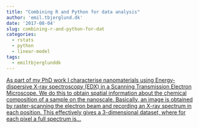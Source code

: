 ```yaml
---
title: "Combining R and Python for data analysis"
author: 'emil.tbjerglund.dk'
date: '2017-08-04'
slug: combining-r-and-python-for-dat
categories:
  - rstats
  - python
  - linear-model
tags:
  - emiltbjerglunddk
---
```


[As part of my PhD work I characterise nanomaterials using Energy-dispersive X-ray spectroscopy (EDX) in a Scanning Transmission Electron Microscope. We do this to obtain spatial information about the chemical composition of a sample on the nanoscale. Basically, an image is obtained by raster-scanning the electron beam and recording an X-ray spectrum in each position. This effectively gives a 3-dimensional dataset, where for each pixel a full spectrum is...<click to read more>](https://emil.tbjerglund.dk/post/combining-r-and-python-for-data-analysis/)

